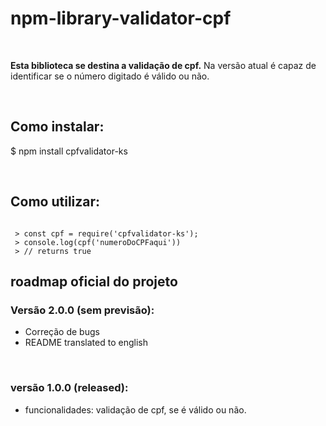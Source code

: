 # npm-library-validator-cpf
<br>
  <p><strong>Esta biblioteca se destina a validação de cpf.</strong> Na versão atual é capaz de identificar se o número digitado é válido ou não.</p><br>

## Como instalar:
<p>$  npm install cpfvalidator-ks</p>
<br>

## Como utilizar:

```node

 > const cpf = require('cpfvalidator-ks');
 > console.log(cpf('numeroDoCPFaqui'))
 > // returns true

```


## roadmap oficial do projeto

### Versão 2.0.0 (sem previsão):
* Correção de bugs
* README translated to english
<br>

### versão 1.0.0 (released):
* funcionalidades: validação de cpf, se é válido ou não.